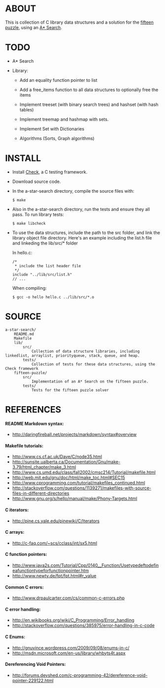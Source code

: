 ABOUT
=====
This is collection of C library data structures and a solution for the [fifteen puzzle](http://en.wikipedia.org/wiki/Fifteen_puzzle), using an [A* Search](http://en.wikipedia.org/wiki/A*_search_algorithm).

TODO
====
*	A* Search

*	Library:

	*	Add an equality function pointer to list
	
	*	Add a free_items function to all data structures to optionally free the items

	*	Implement treeset (with binary search trees) and hashset (with hash tables)
	
	* 	Implement treemap and hashmap with sets.

	*	Implement Set with Dictionaries
	
	*	Algorithms (Sorts, Graph algorithms)

INSTALL
=======
*	Install [Check](http://check.sourceforge.net/), a C testing framework.

*	Download source code.

*	In the a-star-search directory, compile the source files with:

		$ make
	
*	Also in the a-star-search directory, run the tests and ensure they all pass. To run library tests:

		$ make libcheck
	
*	To use the data structures, include the path to the src folder, and link the library object file directory. Here's an example including the list.h file and linkeding the lib/src/* folder

	In hello.c:
	
		/*
	 	 * include the list header file
	 	 */
		include "../lib/src/list.h"
		// ...
	
	When compiling:

		$ gcc -o hello hello.c ../lib/src/*.o

SOURCE
======
	a-star-search/
		README.md
		Makefile
		lib/
			src/
				Collection of data structure libraries, including linkedlist, arraylist, priorityqueue, stack, queue, and heap.
			tests/
				Collection of tests for these data structures, using the Check framework
		fifteen-puzzle/
			src/
				Implementation of an A* Search on the fifteen puzzle.
			tests/
				Tests for the fifteen puzzle solver
			
REFERENCES
==========

#### README Markdown syntax:
*	http://daringfireball.net/projects/markdown/syntax#overview

#### Makefile tutorials:
*	http://www.cs.cf.ac.uk/Dave/C/node35.html
*	http://sunsite.ualberta.ca/Documentation/Gnu/make-3.79/html_chapter/make_3.html
*	http://www.cs.umd.edu/class/fall2002/cmsc214/Tutorial/makefile.html
*	http://web.mit.edu/gnu/doc/html/make_toc.html#SEC15
*	http://www.cprogramming.com/tutorial/makefiles_continued.html
*	http://stackoverflow.com/questions/1139271/makefiles-with-source-files-in-different-directories
*	http://www.gnu.org/s/hello/manual/make/Phony-Targets.html

#### C iterators:
*	http://pine.cs.yale.edu/pinewiki/C/Iterators

#### C arrays:
*	http://c-faq.com/~scs/cclass/int/sx5.html

#### C function pointers:
*	http://www.java2s.com/Tutorial/Cpp/0140__Function/Usetypedeftodefineafunctiontypeforfunctionpointer.htm
*	http://www.newty.de/fpt/fpt.html#r_value

#### Common C errors:
*	http://www.drpaulcarter.com/cs/common-c-errors.php

#### C error handling:
*	http://en.wikibooks.org/wiki/C_Programming/Error_handling
*	http://stackoverflow.com/questions/385975/error-handling-in-c-code

#### C Enums:
*	http://gnuvince.wordpress.com/2009/09/08/enums-in-c/
*	http://msdn.microsoft.com/en-us/library/whbyts4t.aspx

#### Dereferencing Void Pointers:
*	http://forums.devshed.com/c-programming-42/dereference-void-pointer-229122.html